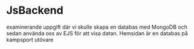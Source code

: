 # JsBackend

examinerande uppgift där vi skulle skapa en databas med MongoDB och sedan använda oss av EJS för att visa datan. Hemsidan är en databas på kampsport utövare
